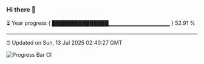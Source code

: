### Hi there 👋

⏳ Year progress { ███████████████▁▁▁▁▁▁▁▁▁▁▁▁▁▁▁ } 52.91 %

---

⏰ Updated on Sun, 13 Jul 2025 02:40:27 GMT

![Progress Bar CI](https://github.com/IshwaranRudhara/GIT-ACTION/workflows/Progress%20Bar%20CI/badge.svg)
